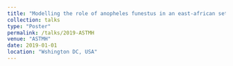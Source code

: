 ```yaml
---
title: "Modelling the role of anopheles funestus in an east-african setting where insecticide-treated nets are already widely used but malaria transmission persists"
collection: talks
type: "Poster"
permalink: /talks/2019-ASTMH
venue: "ASTMH"
date: 2019-01-01
location: "Wshington DC, USA"
---
```


